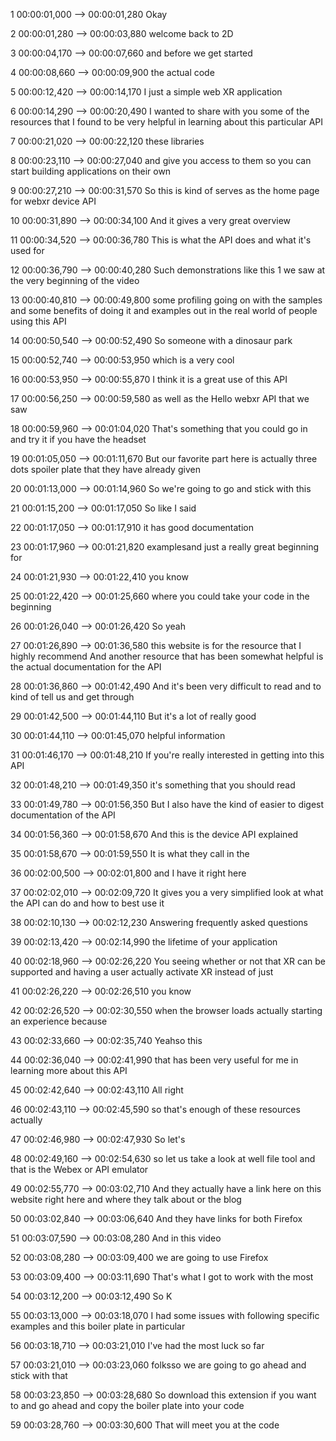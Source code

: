 1
00:00:01,000 --> 00:00:01,280
Okay

2
00:00:01,280 --> 00:00:03,880
welcome back to 2D

3
00:00:04,170 --> 00:00:07,660
and before we get started

4
00:00:08,660 --> 00:00:09,900
the actual code

5
00:00:12,420 --> 00:00:14,170
I just a simple web XR application

6
00:00:14,290 --> 00:00:20,490
I wanted to share with you some of the resources that I found to be very helpful in learning about this particular API

7
00:00:21,020 --> 00:00:22,120
these libraries

8
00:00:23,110 --> 00:00:27,040
and give you access to them so you can start building applications on their own

9
00:00:27,210 --> 00:00:31,570
So this is kind of serves as the home page for webxr device API

10
00:00:31,890 --> 00:00:34,100
And it gives a very great overview

11
00:00:34,520 --> 00:00:36,780
This is what the API does and what it's used for

12
00:00:36,790 --> 00:00:40,280
Such demonstrations like this 1 we saw at the very beginning of the video

13
00:00:40,810 --> 00:00:49,800
some profiling going on with the samples and some benefits of doing it and examples out in the real world of people using this API

14
00:00:50,540 --> 00:00:52,490
So someone with a dinosaur park

15
00:00:52,740 --> 00:00:53,950
which is a very cool

16
00:00:53,950 --> 00:00:55,870
I think it is a great use of this API

17
00:00:56,250 --> 00:00:59,580
as well as the Hello webxr API that we saw

18
00:00:59,960 --> 00:01:04,020
That's something that you could go in and try it if you have the headset

19
00:01:05,050 --> 00:01:11,670
But our favorite part here is actually three dots spoiler plate that they have already given

20
00:01:13,000 --> 00:01:14,960
So we're going to go and stick with this

21
00:01:15,200 --> 00:01:17,050
So like I said

22
00:01:17,050 --> 00:01:17,910
it has good documentation

23
00:01:17,960 --> 00:01:21,820
examplesand just a really great beginning for

24
00:01:21,930 --> 00:01:22,410
you know

25
00:01:22,420 --> 00:01:25,660
where you could take your code in the beginning

26
00:01:26,040 --> 00:01:26,420
S​‌​‌​​‌‌​​‌‌​​‌‌‌‌​‌​​‌‌​​‌‌​​‌‌​​‌‌​​‌‌​‌‌‌‌‌​‌​​‌‌​​‌‌​​‌‌​​‌‌‌‌‌‌​​‌‌​‌​‌‌‌​‌​​‌‌‌‌​‌​‌‌​​​‌‌‌‌‌‌​​‌‌​‌‌‌​​‌‌​‌​‌​​‌‌‌​‌‌​​‌‌​​​‌​​‌‌​​‌‌‌‌​‌‌​‌‌‌‌​‌​‌​‌‌‌​‌​​​‌​​‌‌​​‌‌‌‌​‌​‌​‌​​‌‌​‌​‌​​‌‌‌​​‌‌‌​‌‌‌‌​​​‌‌‌​‌‌​​‌‌‌​‌‌‌‌​‌​​‌‌​​‌‌‌​‌‌​​‌‌​‌‌​​​‌‌​​‌‌​​‌‌​​‌‌‌‌​‌‌‌​‌​​‌‌​‌​‌‌‌​‌​‌‌​​​‌‌‌​​‌​​‌‌‌​‌‌​​‌‌‌‌​‌​​‌‌​‌​‌​​‌‌‌​‌‌‌‌​‌‌‌‌‌​​‌‌‌‌​‌​​‌‌‌​​‌‌‌​‌​‌‌‌​​‌‌‌​‌‌‌‌​‌​​‌‌​​‌‌‌‌‌​​​‌‌‌‌​‌‌‌​‌​​​‌​​‌‌​​‌‌​​‌‌​​‌‌‌‌​‌​‌‌‌​​‌‌‌‌‌​​​‌‌​‌‌‌‌‌​‌‌‌​‌​​‌‌‌‌​‌‌‌​‌‌​‌‌​​‌‌​‌​‌‌‌​‌‌​‌‌‌‌​‌​‌​‌​​‌‌​‌‌‌‌‌​‌‌‌​‌​​‌‌​​‌‌‌‌​‌​‌​‌‌‌​‌‌‌​‌‌‌​‌​‌‌​​​‌‌‌​‌‌‌‌​‌​‌​‌​​‌‌​‌​‌‌‌​‌‌‌‌‌​​‌‌​‌‌‌‌‌​‌​‌​‌​​‌‌​‌​‌​​‌‌​‌​‌‌‌​‌‌​​‌‌‌​‌‌‌​‌‌‌​‌‌‌​‌​​‌‌‌‌​‌​​‌‌‌​​‌‌‌​‌​​‌‌​​‌‌‌​​‌​​‌‌‌‌​‌​​‌‌​‌‌​​​‌‌‌​​‌‌‌​‌​‌‌‌‌‌​‌​‌​‌​​‌‌‌‌​‌‌‌​‌‌​​‌‌‌​‌‌​​‌‌‌​‌‌‌​‌‌‌​‌‌‌​‌‌‌​‌‌​‌‌​​‌‌​​‌‌​​‌‌​‌​‌​​‌‌​​‌‌‌‌​‌‌‌​‌‌‌​‌​‌​‌‌‌​‌‌​‌‌‌‌​‌​​‌‌‌‌​‌‌‌​‌​​‌‌‌​​‌​​‌‌​​‌‌​​‌‌‌‌​‌​​‌‌​‌​‌‌‌​‌​‌‌‌‌‌​‌‌‌‌​​​‌‌‌​‌‌‌‌​‌‌‌​‌‌‌​‌‌‌​‌‌‌​‌‌​​‌​​‌‌​‌​‌‌‌​‌​‌‌‌​​‌‌​‌‌​​​‌‌‌‌​‌‌‌​‌​‌‌‌​​‌‌‌‌‌​​​‌‌​‌​‌​​‌‌‌‌​‌​​‌‌‌​‌‌‌‌​‌‌​‌‌‌‌​‌‌​​‌‌‌​‌​‌‌‌‌‌​‌‌​‌‌‌‌​‌‌​‌‌‌‌​‌‌‌‌‌​​‌‌‌‌‌‌​​‌‌​‌‌‌​​‌‌‌​‌‌‌‌​‌‌​‌‌‌‌​‌‌​​‌​​‌‌​​‌‌​​‌‌‌​​‌​​‌‌‌​​‌​​‌‌​‌​‌‌‌​‌‌‌‌‌‌‌‌‌‌‌‌‌‌‌‌‌‌‌‌‌‌‌‌‌‌‌‌‌‌‌‌‌‌‌‌‌‌‌‌‌‌‌‌‌‌‌‌‌‌‌‌‌‌‌‌‌‌‌‌‌‌‌‌‌‌‌‌‌‌‌‌‌‌‌‌‌‌‌‌‌‌‌‌‌‌‌‌‌‌‌‌‌‌‌‌‌‌‌‌‌‌‌‌‌‌‌‌‌‌‌‌‌‌‌‌‌‌‌‌‌‌‌‌‌‌‌‌‌‌‌‌‌‌‌‌‌‌‌‌‌‌‌‌‌‌‌‌‌‌‌‌‌‌‌‌‌‌‌‌‌‌‌‌‌‌‌‌‌‌‌‌‌‌‌‌‌‌‌‌‌‌‌‌‌‌‌‌‌‌‌‌‌‌‌‌‌‌‌‌‌‌‌‌‌‌‌‌‌‌‌‌‌‌‌‌‌‌‌‌‌‌‌‌‌‌‌‌‌‌‌‌‌‌‌‌‌‌‌‌‌‌‌‌‌‌‌‌‌‌‌‌‌‌‌‌‌‌‌‌‌‌‌‌‌‌‌‌‌‌‌‌‌‌‌‌‌‌‌‌‌‌‌‌‌‌‌‌‌‌‌‌‌‌‌‌‌‌‌‌‌‌‌‌‌‌‌‌‌‌‌‌‌‌‌‌‌‌‌‌‌‌‌‌‌‌‌‌‌‌‌‌‌‌‌‌‌‌‌‌‌‌‌‌‌‌‌‌‌‌‌‌‌‌‌‌‌‌‌‌‌‌‌‌‌‌‌‌‌‌‌‌‌‌‌‌‌‌‌‌‌‌‌‌‌‌‌‌‌‌‌‌‌‌‌‌‌‌‌‌‌‌‌‌‌‌‌‌‌‌‌‌‌‌‌‌‌‌‌‌‌‌‌‌‌‌‌‌‌‌‌‌‌‌‌‌‌‌‌‌‌‌‌‌‌‌‌‌‌‌‌‌‌‌‌‌‌‌‌‌‌‌‌‌‌‌‌‌‌‌‌‌‌‌‌‌‌‌‌‌‌‌‌‌‌‌‌‌‌‌‌‌‌‌‌‌‌‌‌‌‌‌‌‌‌‌‌‌‌‌‌‌‌‌‌‌‌‌‌‌‌‌‌‌‌‌‌‌‌‌‌‌‌‌‌‌‌‌‌‌‌‌‌‌‌‌‌‌‌‌‌‌‌‌‌‌‌‌‌‌‌‌‌‌‌‌‌‌‌‌‌‌‌‌‌‌‌‌‌‌‌‌‌‌‌‌‌‌‌‌‌‌‌‌‌‌‌‌‌‌‌‌‌‌‌‌‌‌‌‌‌‌‌‌‌‌‌‌‌‌‌‌‌‌‌‌‌‌‌‌‌‌‌‌‌‌‌‌‌‌‌‌‌‌‌‌‌‌‌‌‌‌‌‌‌‌‌‌‌‌‌‌‌‌‌‌‌‌‌‌‌‌‌‌‌‌‌‌‌‌‌‌‌‌‌‌‌‌‌‌‌‌‌‌‌‌‌‌‌‌‌‌‌‌‌‌‌‌‌‌‌‌‌‌‌‌‌‌‌‌‌‌‌‌‌‌‌‌‌‌‌‌‌‌‌‌‌‌‌‌‌‌‌‌‌‌‌‌‌‌‌‌‌‌‌‌‌‌‌‌‌‌‌‌‌‌‌‌‌‌‌‌‌‌‌‌‌‌‌‌‌‌‌‌‌‌‌‌‌‌‌‌‌‌‌‌‌‌‌‌‌‌‌‌‌‌‌‌‌‌‌‌‌‌‌‌‌‌‌‌‌‌‌‌‌‌‌‌‌‌‌‌‌‌‌‌‌‌‌‌‌‌‌‌‌‌‌‌‌‌‌‌‌‌‌‌‌‌‌‌‌‌‌‌‌‌‌‌‌‌‌‌‌‌‌‌‌‌‌‌‌‌‌‌‌‌‌‌‌‌‌‌‌‌‌‌‌‌‌‌‌‌‌‌‌‌‌‌‌‌‌‌‌‌‌‌‌‌‌‌‌‌‌‌‌‌‌‌‌‌‌‌‌‌‌‌‌‌‌‌‌‌‌‌‌‌‌‌‌‌‌‌‌‌‌‌‌‌‌‌‌‌‌‌‌‌‌‌‌o yeah

27
00:01:26,890 --> 00:01:36,580
this website is for the resource that I highly recommend And another resource that has been somewhat helpful is the actual documentation for the API

28
00:01:36,860 --> 00:01:42,490
And it's been very difficult to read and to kind of tell us and get through

29
00:01:42,500 --> 00:01:44,110
But it's a lot of really good

30
00:01:44,110 --> 00:01:45,070
helpful information

31
00:01:46,170 --> 00:01:48,210
If you're really interested in getting into this API

32
00:01:48,210 --> 00:01:49,350
it's something that you should read

33
00:01:49,780 --> 00:01:56,350
But I also have the kind of easier to digest documentation of the API

34
00:01:56,360 --> 00:01:58,670
And this is the device API explained

35
00:01:58,670 --> 00:01:59,550
It is what they call in the

36
00:02:00,500 --> 00:02:01,800
and I have it right here

37
00:02:02,010 --> 00:02:09,720
It gives you a very simplified look at what the API can do and how to best use it

38
00:02:10,130 --> 00:02:12,230
Answering frequently asked questions

39
00:02:13,420 --> 00:02:14,990
the lifetime of your application

40
00:02:18,960 --> 00:02:26,220
You seeing whether or not that XR can be supported and having a user actually activate XR instead of just

41
00:02:26,220 --> 00:02:26,510
you know

42
00:02:26,520 --> 00:02:30,550
when the browser loads actually starting an experience because

43
00:02:33,660 --> 00:02:35,740
Yeahso this

44
00:02:36,040 --> 00:02:41,990
that has been very useful for me in learning more about this API

45
00:02:42,640 --> 00:02:43,110
All right

46
00:02:43,110 --> 00:02:45,590
so that's enough of these resources actually

47
00:02:46,980 --> 00:02:47,930
So let's

48
00:02:49,160 --> 00:02:54,630
so let us take a look at well file tool and that is the Webex or API emulator

49
00:02:55,770 --> 00:03:02,710
And they actually have a link here on this website right here and where they talk about or the blog

50
00:03:02,840 --> 00:03:06,640
And they have links for both Firefox

51
00:03:07,590 --> 00:03:08,280
And in this video

52
00:03:08,280 --> 00:03:09,400
we are going to use Firefox

53
00:03:09,400 --> 00:03:11,690
That's what I got to work with the most

54
00:03:12,200 --> 00:03:12,490
So K

55
00:03:13,000 --> 00:03:18,070
I had some issues with following specific examples and this boiler plate in particular

56
00:03:18,710 --> 00:03:21,010
I've had the most luck so far

57
00:03:21,010 --> 00:03:23,060
folksso we are going to go ahead and stick with that

58
00:03:23,850 --> 00:03:28,680
So download this extension if you want to and go ahead and copy the boiler plate into your code

59
00:03:28,760 --> 00:03:30,600
That will meet you at the code

